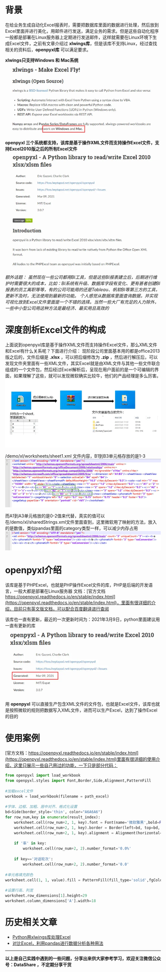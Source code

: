 # 背景
在给业务生成自动化Excel报表时，需要把数据库里面的数据进行处理，然后放到Excel里面并进行美化，用邮件进行发送，满足业务的需求。但是这些自动化程序一般都是部署在Linux服务器上定期进行发送邮件，这样就需要在Linux环境下生成Excel文件，之前有文章介绍过 **xlwings库**，但是该库不支持Linux，经过查找相关的资料后，**openpyxl库** 可以满足要求。

**xlwings只支持Windows 和 Mac系统**
![xlwings](./images/6641583-445f85528be23f7b.webp)


**openpyxl 三个系统都支持，该库是基于操作XML文件而支持操作Excel文件，支持Excel2010版之后的所有Excel文件**
![openpyxl](./images/6641583-e6180635eee684e7.webp)

*额外话题：
虽然现在一些公司都用BI工具，但是这些BI报表建立后，后期进行维护时需要很大的成本，比如：BI系统有升级、数据库字段有变化、更有甚者创建BI报表的员工离职等等，有的公司可能用的还是Tableau、帆软BI等第三方的工具，更新不及时，无法使用到最新的功能。
个人感觉从数据库里面查询数据，并实现可视化放到Excel文件里面是一个不错的选择。当然一些大厂有充足的人力除外，一些中小型公司用这种方法是最经济、最实用且高效的*
# 深度剖析Excel文件的构成
上面说到openpyxl库是基于操作XML文件而支持操作Excel文件，那么XML文件和Excel有什么关系呢？下面进行介绍：
现阶段公司里面基本用的都是office2013版之后的，文件后缀是 **.xlsx** ，可以把后缀修改为 **.zip** ，然后进行解压后，可以发现文件夹里面有一些XML文件，其实Excel就是由XML文件与其他一些文件联合组成的一个文件包，然后经过Excel解析后，呈现在用户面前的是一个可编辑的界面，如果理解了这些，就可以发现微软确实比较牛，他们的产品经理是多么厉害。
![excel拆解开](./images/6641583-655b174923257438.webp)

/demo/xl/worksheets/sheet1.xml 文件内容，B1到B3单元格存放的是1-3
![sheet.xml](./images/6641583-3aa4b575ab5971d1.webp)

而A1到A3单元格放的是0-2值来代替，真实的值可以在/demo/xl/sharedStrings.xml文件里面查到，这里微软用了映射的方法，放入的是数值，类似pandas里面的category类型一样，可以减少内存占用
![sharedStrings.xml](./images/6641583-1f9d7967e1ca403c.webp)
# openpyxl介绍
该库是基于PHPExcel，也就是PHP操作Excel文件的库，PHP是后端的开发语言，一般大都是部署在Linux服务器
文档：[官方文档 https://openpyxl.readthedocs.io/en/stable/index.html](https://openpyxl.readthedocs.io/en/stable/index.html)，里面有很详细的介绍，目前只有英文版文档，可以配合百度翻译进行查阅

该库也一直有更新，最近的一次更新时间为：2021年3月9日，python里面建议用一直有更新的库
![openpyxl](./images/6641583-b8c565b2279f4965.webp)

用 **openpyxl** 可以直接生产包含XML文件的文件包，也就是Excel文件，该库也就是按照微软的规则把数据写入XML文件，进而可以生产Excel，达到了操作Excel的目的


# 使用案例
[官方文档：https://openpyxl.readthedocs.io/en/stable/index.html](https://openpyxl.readthedocs.io/en/stable/index.html)里面有很详细的使用介绍，这里只展示一些自己用过的功能，一下只是部分代码：
```python
from openpyxl import load_workbook
from openpyxl.styles import Font,Border,Side,Alignment,PatternFill

#加载excel文件
workbook = load_workbook(filename = path_excel)

#字体、边框、加粗、居中对齐、格式化设置
bd=Side(border_style='thin', color="A6A6A6") 
for row_num,key in enumerate(result_index):
	worksheet.cell(row_num+2, 1, key).font = Font(name='微软雅黑',bold=False, size=10,color='000000')
	worksheet.cell(row_num+2, 1, key).border = Border(left=bd, top=bd, right=bd, bottom=bd)
	worksheet.cell(row_num+2, 1, key).alignment = Alignment(horizontal='center', vertical='center')

	if '率' in key:
		worksheet.cell(row_num+2, 2).number_format='0.0%'

	if key=='对话轮次':
		worksheet.cell(row_num+2, 2).number_format='0.0'

#单元格填充颜色
worksheet.cell(1, 1, value).fill = PatternFill(fill_type='solid',fgColor="538DD5")

#设置行高、列宽
worksheet.row_dimensions[1].height=29
worksheet.column_dimensions['A'].width=18
```
# 历史相关文章
- [Python用xlwings库处理Excel](./Python用xlwings库处理Excel.md)
- [对比Excel，利用pandas进行数据分析各种用法](./对比Excel，利用pandas进行数据分析各种用法.md)
**************************************************************************
**以上是自己实践中遇到的一些问题，分享出来供大家参考学习，欢迎关注微信公众号：DataShare ，不定期分享干货**
